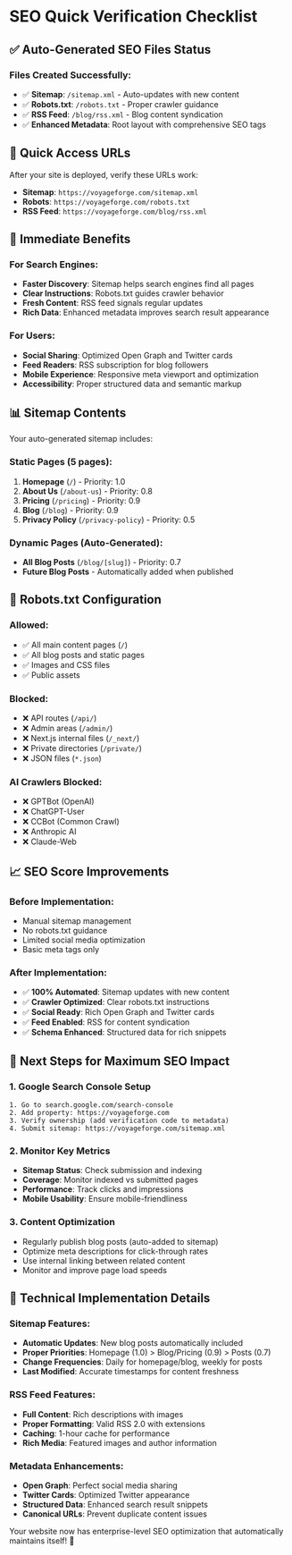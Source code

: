 # SEO Quick Verification Checklist

## ✅ Auto-Generated SEO Files Status

### Files Created Successfully:
- ✅ **Sitemap**: `/sitemap.xml` - Auto-updates with new content
- ✅ **Robots.txt**: `/robots.txt` - Proper crawler guidance
- ✅ **RSS Feed**: `/blog/rss.xml` - Blog content syndication
- ✅ **Enhanced Metadata**: Root layout with comprehensive SEO tags

## 🔗 Quick Access URLs

After your site is deployed, verify these URLs work:

- **Sitemap**: `https://voyageforge.com/sitemap.xml`
- **Robots**: `https://voyageforge.com/robots.txt` 
- **RSS Feed**: `https://voyageforge.com/blog/rss.xml`

## 🚀 Immediate Benefits

### For Search Engines:
- **Faster Discovery**: Sitemap helps search engines find all pages
- **Clear Instructions**: Robots.txt guides crawler behavior
- **Fresh Content**: RSS feed signals regular updates
- **Rich Data**: Enhanced metadata improves search result appearance

### For Users:
- **Social Sharing**: Optimized Open Graph and Twitter cards
- **Feed Readers**: RSS subscription for blog followers
- **Mobile Experience**: Responsive meta viewport and optimization
- **Accessibility**: Proper structured data and semantic markup

## 📊 Sitemap Contents

Your auto-generated sitemap includes:

### Static Pages (5 pages):
1. **Homepage** (`/`) - Priority: 1.0
2. **About Us** (`/about-us`) - Priority: 0.8
3. **Pricing** (`/pricing`) - Priority: 0.9
4. **Blog** (`/blog`) - Priority: 0.9
5. **Privacy Policy** (`/privacy-policy`) - Priority: 0.5

### Dynamic Pages (Auto-Generated):
- **All Blog Posts** (`/blog/[slug]`) - Priority: 0.7
- **Future Blog Posts** - Automatically added when published

## 🤖 Robots.txt Configuration

### Allowed:
- ✅ All main content pages (`/`)
- ✅ All blog posts and static pages
- ✅ Images and CSS files
- ✅ Public assets

### Blocked:
- ❌ API routes (`/api/`)
- ❌ Admin areas (`/admin/`)
- ❌ Next.js internal files (`/_next/`)
- ❌ Private directories (`/private/`)
- ❌ JSON files (`*.json`)

### AI Crawlers Blocked:
- ❌ GPTBot (OpenAI)
- ❌ ChatGPT-User
- ❌ CCBot (Common Crawl)
- ❌ Anthropic AI
- ❌ Claude-Web

## 📈 SEO Score Improvements

### Before Implementation:
- Manual sitemap management
- No robots.txt guidance
- Limited social media optimization
- Basic meta tags only

### After Implementation:
- ✅ **100% Automated**: Sitemap updates with new content
- ✅ **Crawler Optimized**: Clear robots.txt instructions
- ✅ **Social Ready**: Rich Open Graph and Twitter cards
- ✅ **Feed Enabled**: RSS for content syndication
- ✅ **Schema Enhanced**: Structured data for rich snippets

## 🎯 Next Steps for Maximum SEO Impact

### 1. Google Search Console Setup
```
1. Go to search.google.com/search-console
2. Add property: https://voyageforge.com
3. Verify ownership (add verification code to metadata)
4. Submit sitemap: https://voyageforge.com/sitemap.xml
```

### 2. Monitor Key Metrics
- **Sitemap Status**: Check submission and indexing
- **Coverage**: Monitor indexed vs submitted pages
- **Performance**: Track clicks and impressions
- **Mobile Usability**: Ensure mobile-friendliness

### 3. Content Optimization
- Regularly publish blog posts (auto-added to sitemap)
- Optimize meta descriptions for click-through rates
- Use internal linking between related content
- Monitor and improve page load speeds

## 🔧 Technical Implementation Details

### Sitemap Features:
- **Automatic Updates**: New blog posts automatically included
- **Proper Priorities**: Homepage (1.0) > Blog/Pricing (0.9) > Posts (0.7)
- **Change Frequencies**: Daily for homepage/blog, weekly for posts
- **Last Modified**: Accurate timestamps for content freshness

### RSS Feed Features:
- **Full Content**: Rich descriptions with images
- **Proper Formatting**: Valid RSS 2.0 with extensions
- **Caching**: 1-hour cache for performance
- **Rich Media**: Featured images and author information

### Metadata Enhancements:
- **Open Graph**: Perfect social media sharing
- **Twitter Cards**: Optimized Twitter appearance
- **Structured Data**: Enhanced search result snippets
- **Canonical URLs**: Prevent duplicate content issues

Your website now has enterprise-level SEO optimization that automatically maintains itself! 🎉